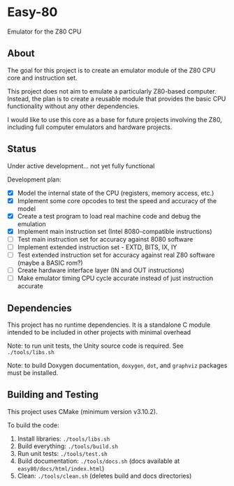 # Easy-80
Emulator for the Z80 CPU

## About
The goal for this project is to create an emulator module of the Z80 CPU core and instruction set.

This project does not aim to emulate a particularly Z80-based computer. Instead, the plan is to create
a reusable module that provides the basic CPU functionality without any other dependencies.

I would like to use this core as a base for future projects involving the Z80, including full computer
emulators and hardware projects.

## Status
Under active development... not yet fully functional

Development plan:
- [x] Model the internal state of the CPU (registers, memory access, etc.)
- [x] Implement some core opcodes to test the speed and accuracy of the model
- [x] Create a test program to load real machine code and debug the emulation
- [x] Implement main instruction set (Intel 8080-compatible instructions)
- [ ] Test main instruction set for accuracy against 8080 software
- [ ] Implement extended instruction set - EXTD, BITS, IX, IY
- [ ] Test extended instruction set for accuracy against real Z80 software (maybe a BASIC rom?)
- [ ] Create hardware interface layer (IN and OUT instructions)
- [ ] Make emulator timing CPU cycle accurate instead of just instruction accurate

## Dependencies
This project has no runtime dependencies. It is a standalone C module intended to be included in other projects with minimal overhead

Note: to run unit tests, the Unity source code is required. See `./tools/libs.sh`

Note: to build Doxygen documentation, `doxygen`, `dot`, and `graphviz` packages must be installed.

## Building and Testing
This project uses CMake (minimum version v3.10.2).

To build the code:

1. Install libraries: `./tools/libs.sh`
2. Build everything: `./tools/build.sh`
3. Run unit tests: `./tools/test.sh`
4. Build documentation: `./tools/docs.sh` (docs available at `easy80/docs/html/index.html`)
5. Clean: `./tools/clean.sh` (deletes build and docs directories)